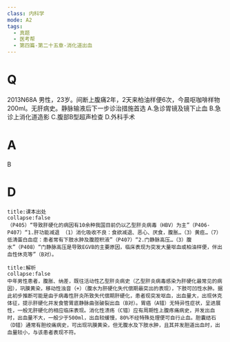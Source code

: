 ```yaml
---
class: 内科学
mode: A2
tags:
  - 真题
  - 医考帮
  - 第四篇-第二十五章-消化道出血
---
```


# Q
2013N68A 男性，23岁。间断上腹痛2年，2天来柏油样便6次，今晨呕咖啡样物200ml。无肝病史。静脉输液后下一步诊治措施首选
A.急诊胃镜及镜下止血
B.急诊上消化道造影
C.腹部B型超声检查
D.外科手术

# A
B
# D
```ad-note
title:课本出处
collapse:false
（P405）“导致肝硬化的病因有10余种我国目前仍以乙型肝炎病毒（HBV）为主”（P406-P407）“1.肝功能减退 （1）消化吸收不良：食欲减退、恶心、厌食，腹胀…（3）黄疸…（7）低清蛋白血症：患者常有下肢水肿及腹腔积液”（P407）“2.门静脉高压…（3）腹水”（P408）“门静脉高压是导致EGVB的主要原因，临床表现为突发大量呕血或柏油样便，伴出血性休克等”（B对）。
```

```ad-summary
title:解析
collapse:false
中年男性患者，腹胀、纳差，既往活动性乙型肝炎病史（乙型肝炎病毒感染为肝硬化最常见的病因），巩膜黄染，移动性浊音（+）（腹水为肝硬化失代偿期最突出的表现），下肢可凹性水肿。据此初步推断可能是由于病毒性肝炎所致失代偿期肝硬化，患者现突发呕血，出血量大，出现休克体征，提示肝硬化并发食管胃底静脉曲张破裂出血（B对）。胃癌（A错）无特异性症状，呈进展性，一般无肝硬化的相应临床表现。消化性溃疡（C错）应有周期性上腹疼痛病史，并发出血时，出血量不大，一般少于500ml，出血较缓慢，80%不经特殊处理便可自行止血。胆囊结石（D错）通常有胆绞痛病史，可出现巩膜黄染，但无腹水及下肢水肿，且其并发胆道出血时，出血量较小，与该患者表现不符。
```

